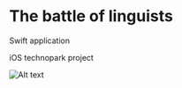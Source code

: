 # The battle of linguists
Swift application

iOS technopark project

![Alt text](/release.png?raw=true "Optional Title")
